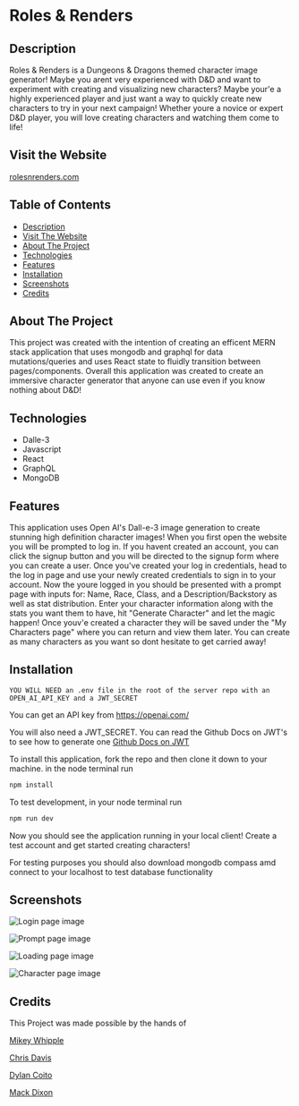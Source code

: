# Roles & Renders

## Description 

Roles & Renders is a Dungeons & Dragons themed character image generator! Maybe you arent very experienced with D&D and want to experiment with creating and visualizing new characters? Maybe your'e a highly experienced player and just want a way to quickly create new characters to try in your next campaign! Whether youre a novice or expert D&D player, you will love creating characters and watching them come to life!

## Visit the Website

[rolesnrenders.com](https://dnd-generator-aorl.onrender.com/)



## Table of Contents
- [Description](#description)
- [Visit The Website](#visit-the-website)
- [About The Project](#about-the-project)
- [Technologies](#technologies)
- [Features](#features)
- [Installation](#installation)
- [Screenshots](#sreenshots)
- [Credits](#credits)

## About The Project

This project was created with the intention of creating an efficent MERN stack application that uses mongodb and graphql for data mutations/queries and uses React state to fluidly transition between pages/components. Overall this application was created to create an immersive character generator that anyone can use even if you know nothing about D&D!

## Technologies 

- Dalle-3
- Javascript
- React
- GraphQL
- MongoDB

## Features

This application uses Open AI's Dall-e-3 image generation to create stunning high definition character images! When you first open the website you will be prompted to log in. If you havent created an account, you can click the signup button and you will be directed to the signup form where you can create a user. Once you've created your log in credentials, head to the log in page and use your newly created credentials to sign in to your account. Now the youre logged in you should be presented with a prompt page with inputs for: Name, Race, Class, and a Description/Backstory as well as stat distribution. Enter your character information along with the stats you want them to have, hit "Generate Character" and let the magic happen! Once youv'e created a character they will be saved under the "My Characters page" where you can return and view them later. You can create as many characters as you want so dont hesitate to get carried away!

## Installation
```YOU WILL NEED an .env file in the root of the server repo with an OPEN_AI_API_KEY and a JWT_SECRET```

You can get an API key from https://openai.com/

You will also need a JWT_SECRET. You can read  the Github Docs on JWT's to see how to generate one [Github Docs on JWT](https://docs.github.com/en/apps/creating-github-apps/authenticating-with-a-github-app/generating-a-json-web-token-jwt-for-a-github-app)


To install this application, fork the repo and then clone it down to your machine. in the node terminal run
```bash
npm install
```
To test development, in your node terminal run 
```bash
npm run dev
```
Now you should see the application running in your local client! Create a test account and get started creating characters!

For testing purposes you should also download mongodb compass amd connect to your localhost to test database functionality

## Screenshots

![Login page image](Main/client/src/assets/images/loginPage.png)

![Prompt page image](Main/client/src/assets/images/promptPage.png)

![Loading page image](Main/client/src/assets/images/loadingPage.png)

![Character page image](Main/client/src/assets/images/charPage.png)

## Credits

This Project was made possible by the hands of 

[Mikey Whipple](https://github.com/EmpireAntz)

[Chris Davis](https://github.com/chriscodinghub)

[Dylan Coito](https://github.com/dylanmatthewcoito)

[Mack Dixon](https://github.com/techmack92)



